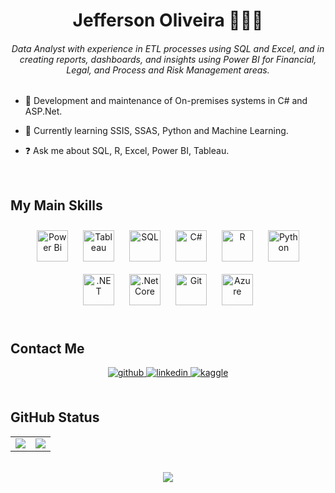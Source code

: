 # <div align="center">Jefferson Oliveira 👨🏻‍💻</div>

###### <div align="center">Data Analyst with experience in ETL processes using SQL and Excel, and in creating reports, dashboards, and insights using Power BI for Financial, Legal, and Process and Risk Management areas.</div>

- 🔭 Development and maintenance of On-premises systems in C# and ASP.Net.
  
- 🌱 Currently learning SSIS, SSAS, Python and Machine Learning.
  
- ❓ Ask me about SQL, R, Excel, Power BI, Tableau.

<br/>

## My Main Skills
<div align="center">
<a href="https://powerbi.microsoft.com/en-us/" target="_blank"><img style="margin: 10px" src="https://profilinator.rishav.dev/skills-assets/powerbi.png" alt="Power Bi" height="50" /></a>
<a href="https://www.tableau.com/" target="_blank"><img style="margin: 10px" src="https://profilinator.rishav.dev/skills-assets/tableau.svg" alt="Tableau" height="50" /></a>
<a href="https://www.microsoft.com/pt-br/sql-server/" target="_blank"><img style="margin: 10px" src="https://static-00.iconduck.com/assets.00/sql-database-sql-azure-icon-1955x2048-4pmty46t.png" alt="SQL" height="50" /></a>
<a href="https://docs.microsoft.com/en-us/dotnet/csharp/" target="_blank"><img style="margin: 10px" src="https://profilinator.rishav.dev/skills-assets/csharp-original.svg" alt="C#" height="50" /></a>
<a href="https://www.r-project.org/" target="_blank"><img style="margin: 10px" src="https://profilinator.rishav.dev/skills-assets/r.svg" alt="R" height="50" /></a>
<a href="https://www.python.org/" target="_blank"><img style="margin: 10px" src="https://profilinator.rishav.dev/skills-assets/python-original.svg" alt="Python" height="50" /></a>
<a href="https://dotnet.microsoft.com/download/dotnet-framework" target="_blank"><img style="margin: 10px" src="https://profilinator.rishav.dev/skills-assets/dot-net-original-wordmark.svg" alt=".NET" height="50" /></a>
<a href="https://dotnet.microsoft.com/download" target="_blank"><img style="margin: 10px" src="https://profilinator.rishav.dev/skills-assets/dotnetcore.png" alt=".Net Core" height="50" /></a>
<a href="https://github.com/" target="_blank"><img style="margin: 10px" src="https://profilinator.rishav.dev/skills-assets/git-scm-icon.svg" alt="Git" height="50" /></a>
<a href="https://azure.microsoft.com/en-in/" target="_blank"><img style="margin: 10px" src="https://profilinator.rishav.dev/skills-assets/microsoft_azure-icon.svg" alt="Azure" height="50" /></a>
</div>

<br/>

## Contact Me
<div align="center">
<a href="https://github.com/eujeffoliveira" target="_blank">
<img src=https://img.shields.io/badge/github-%2324292e.svg?&style=for-the-badge&logo=github&logoColor=white alt=github style="margin-bottom: 5px;" />
</a>
<a href="https://linkedin.com/in/jose-jefferson-santos-de-oliveira" target="_blank">
<img src=https://img.shields.io/badge/linkedin-%231E77B5.svg?&style=for-the-badge&logo=linkedin&logoColor=white alt=linkedin style="margin-bottom: 5px;" />
</a>
<a href="https://www.kaggle.com/jeffoliveira" target="_blank">
<img src=https://img.shields.io/badge/kaggle-%2344BAE8.svg?&style=for-the-badge&logo=kaggle&logoColor=white alt=kaggle style="margin-bottom: 5px;" />
</a>
</div>

<br/>

## GitHub Status

<table align="center" style="border: none;"><tr><td valign="top" width="50%" style="border: none;">

<div align="center" style="border: none;"><img src="https://github-readme-stats.vercel.app/api?username=eujeffoliveira&show_icons=true&hide_border=true" align="center" /></div>

</td><td valign="top" width="50%"style="border: none;">

<div align="center" style="border: none;"><img src="https://github-readme-stats.vercel.app/api/top-langs/?username=eujeffoliveira&layout=compact&hide_border=true" align="center" /></div>

</td></tr></table>
<br />

<div align="center">
<img src="https://komarev.com/ghpvc/?username=eujeffoliveira&&style=flat-square" align="center" />
</div>
